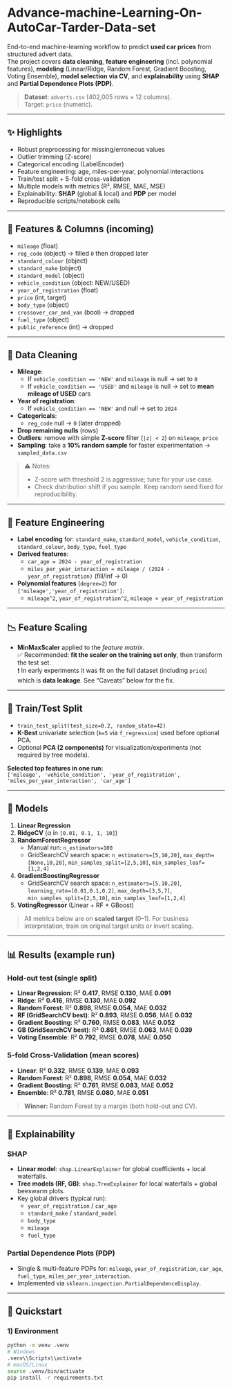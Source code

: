 # Advance-machine-Learning-On-AutoCar-Tarder-Data-set

End-to-end machine-learning workflow to predict **used car prices** from structured advert data.  
The project covers **data cleaning**, **feature engineering** (incl. polynomial features), **modeling** (Linear/Ridge, Random Forest, Gradient Boosting, Voting Ensemble), **model selection via CV**, and **explainability** using **SHAP** and **Partial Dependence Plots (PDP)**.

> **Dataset**: `adverts.csv` (402,005 rows × 12 columns).  
> Target: `price` (numeric).

---

## ✨ Highlights

- Robust preprocessing for missing/erroneous values
- Outlier trimming (Z-score)
- Categorical encoding (LabelEncoder)
- Feature engineering: age, miles-per-year, polynomial interactions
- Train/test split + 5-fold cross-validation
- Multiple models with metrics (R², RMSE, MAE, MSE)
- Explainability: **SHAP** (global & local) and **PDP** per model
- Reproducible scripts/notebook cells

---

## 🧮 Features & Columns (incoming)

- `mileage` (float)
- `reg_code` (object) → filled `0` then dropped later
- `standard_colour` (object)
- `standard_make` (object)
- `standard_model` (object)
- `vehicle_condition` (object: NEW/USED)
- `year_of_registration` (float)
- `price` (int, target)
- `body_type` (object)
- `crossover_car_and_van` (bool) → dropped
- `fuel_type` (object)
- `public_reference` (int) → dropped

---

## 🧹 Data Cleaning

- **Mileage**:
  - If `vehicle_condition == 'NEW'` and `mileage` is null → set to `0`
  - If `vehicle_condition == 'USED'` and `mileage` is null → set to **mean mileage of USED** cars
- **Year of registration**:
  - If `vehicle_condition == 'NEW'` and null → set to `2024`
- **Categoricals**:
  - `reg_code` null → `0` (later dropped)
- **Drop remaining nulls** (rows)
- **Outliers**: remove with simple **Z-score** filter (`|z| < 2`) on `mileage`, `price`
- **Sampling**: take a **10% random sample** for faster experimentation → `sampled_data.csv`

> ⚠️ Notes:
> - Z-score with threshold 2 is aggressive; tune for your use case.
> - Check distribution shift if you sample. Keep random seed fixed for reproducibility.

---

## 🔧 Feature Engineering

- **Label encoding** for: `standard_make`, `standard_model`, `vehicle_condition`, `standard_colour`, `body_type`, `fuel_type`
- **Derived features**:
  - `car_age = 2024 - year_of_registration`
  - `miles_per_year_interaction = mileage / (2024 - year_of_registration)` (fill/inf → 0)
- **Polynomial features** (`degree=2`) for `['mileage','year_of_registration']`:
  - `mileage^2`, `year_of_registration^2`, `mileage × year_of_registration`

---

## 📉 Feature Scaling

- **MinMaxScaler** applied to the *feature matrix*.  
  ✅ Recommended: **fit the scaler on the training set only**, then transform the test set.  
  ❗ In early experiments it was fit on the full dataset (including `price`) which is **data leakage**. See “Caveats” below for the fix.

---

## 🔀 Train/Test Split

- `train_test_split(test_size=0.2, random_state=42)`  
- **K-Best** univariate selection (`k=5` via `f_regression`) used before optional PCA.
- Optional **PCA (2 components)** for visualization/experiments (not required by tree models).

**Selected top features in one run:**  
`['mileage', 'vehicle_condition', 'year_of_registration', 'miles_per_year_interaction', 'car_age']`

---

## 🤖 Models

1. **Linear Regression**
2. **RidgeCV** (α in `[0.01, 0.1, 1, 10]`)
3. **RandomForestRegressor**  
   - Manual run: `n_estimators=100`  
   - GridSearchCV search space: `n_estimators=[5,10,20]`, `max_depth=[None,10,20]`, `min_samples_split=[2,5,10]`, `min_samples_leaf=[1,2,4]`
4. **GradientBoostingRegressor**  
   - GridSearchCV search space: `n_estimators=[5,10,20]`, `learning_rate=[0.01,0.1,0.2]`, `max_depth=[3,5,7]`, `min_samples_split=[2,5,10]`, `min_samples_leaf=[1,2,4]`
5. **VotingRegressor** (Linear + RF + GBoost)

> All metrics below are on **scaled target** (0–1). For business interpretation, train on original target units or invert scaling.

---

## 📊 Results (example run)

### Hold-out test (single split)
- **Linear Regression**: R² **0.417**, RMSE **0.130**, MAE **0.091**
- **Ridge**: R² **0.416**, RMSE **0.130**, MAE **0.092**
- **Random Forest**: R² **0.898**, RMSE **0.054**, MAE **0.032**
- **RF (GridSearchCV best)**: R² **0.893**, RMSE **0.056**, MAE **0.032**
- **Gradient Boosting**: R² **0.760**, RMSE **0.083**, MAE **0.052**
- **GB (GridSearchCV best)**: R² **0.861**, RMSE **0.063**, MAE **0.039**
- **Voting Ensemble**: R² **0.792**, RMSE **0.078**, MAE **0.050**

### 5-fold Cross-Validation (mean scores)
- **Linear**: R² **0.332**, RMSE **0.139**, MAE **0.093**
- **Random Forest**: R² **0.898**, RMSE **0.054**, MAE **0.032**
- **Gradient Boosting**: R² **0.761**, RMSE **0.083**, MAE **0.052**
- **Ensemble**: R² **0.781**, RMSE **0.080**, MAE **0.051**

> **Winner:** Random Forest by a margin (both hold-out and CV).

---

## 🧠 Explainability

### SHAP
- **Linear model**: `shap.LinearExplainer` for global coefficients + local waterfalls.
- **Tree models (RF, GB)**: `shap.TreeExplainer` for local waterfalls + global beeswarm plots.
- Key global drivers (typical run):
  - `year_of_registration` / `car_age`
  - `standard_make` / `standard_model`
  - `body_type`
  - `mileage`
  - `fuel_type`

### Partial Dependence Plots (PDP)
- Single & multi-feature PDPs for: `mileage`, `year_of_registration`, `car_age`, `fuel_type`, `miles_per_year_interaction`.
- Implemented via `sklearn.inspection.PartialDependenceDisplay`.

---

## 🚀 Quickstart

### 1) Environment
```bash
python -m venv .venv
# Windows
.venv\\Scripts\\activate
# macOS/Linux
source .venv/bin/activate
pip install -r requirements.txt
